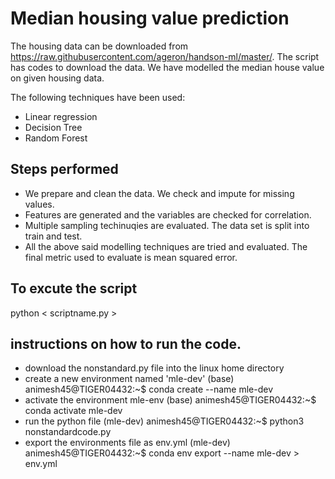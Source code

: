 # Median housing value prediction

The housing data can be downloaded from https://raw.githubusercontent.com/ageron/handson-ml/master/. The script has codes to download the data. We have modelled the median house value on given housing data. 

The following techniques have been used: 

 - Linear regression
 - Decision Tree
 - Random Forest

## Steps performed
 - We prepare and clean the data. We check and impute for missing values.
 - Features are generated and the variables are checked for correlation.
 - Multiple sampling techinuqies are evaluated. The data set is split into train and test.
 - All the above said modelling techniques are tried and evaluated. The final metric used to evaluate is mean squared error.

## To excute the script
python < scriptname.py >


## instructions on how to run the code.
- download the nonstandard.py file into the linux home directory
- create a new environment named 'mle-dev'
  (base) animesh45@TIGER04432:~$ conda create --name mle-dev
- activate the environment mle-env
  (base) animesh45@TIGER04432:~$ conda activate mle-dev
- run the python file
  (mle-dev) animesh45@TIGER04432:~$ python3 nonstandardcode.py
- export the environments file as env.yml
  (mle-dev) animesh45@TIGER04432:~$ conda env export --name mle-dev > env.yml

  

